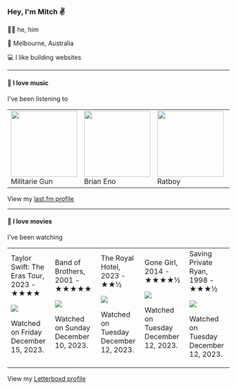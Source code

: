 <article><h3>Hey, I&#x27;m Mitch ✌️</h3><section><p>🙆‍♂️ he, him</p><p>📍 Melbourne, Australia</p><p>💻 I like building websites</p></section><hr/><section><h4>💽 I love music</h4><p>I&#x27;ve been listening to</p><table><tbody><td><img src="https://lastfm.freetls.fastly.net/i/u/174s/087f3a5c66aba7b46e132be12735e1c2.png" height="150px" alt="" role="presentation"/><br/>Militarie Gun</td><td><img src="https://lastfm.freetls.fastly.net/i/u/174s/918055ba2eb81528f93a8924dbab88f8.png" height="150px" alt="" role="presentation"/><br/>Brian Eno</td><td><img src="" height="150px" alt="" role="presentation"/><br/>Ratboy</td><td><img src="https://lastfm.freetls.fastly.net/i/u/174s/be5b9481738cc1b5cfb85ab768f4e629.png" height="150px" alt="" role="presentation"/><br/>Susumu Yokota</td><td><img src="https://lastfm.freetls.fastly.net/i/u/174s/61d3f9f694be5705a3f7d40e54802ce8.png" height="150px" alt="" role="presentation"/><br/>03 Greedo</td></tbody></table><span>View my <a href="https://www.last.fm/user/mylsb">last.fm profile</a></span></section><hr/><section><h4>📼 I love movies</h4><p>I&#x27;ve been watching</p><table><tbody><td>Taylor Swift: The Eras Tour, 2023 - ★★★★<br/><span> <p><img src="https://a.ltrbxd.com/resized/film-poster/1/0/4/6/2/2/7/1046227-taylor-swift-the-eras-tour-0-600-0-900-crop.jpg?v=e9a1d6d57d"/></p> <p>Watched on Friday December 15, 2023.</p> </span></td><td>Band of Brothers, 2001 - ★★★★★<br/><span> <p><img src="https://a.ltrbxd.com/resized/film-poster/2/5/9/0/1/1/259011-band-of-brothers-0-600-0-900-crop.jpg?v=267d271582"/></p> <p>Watched on Sunday December 10, 2023.</p> </span></td><td>The Royal Hotel, 2023 - ★★½<br/><span> <p><img src="https://a.ltrbxd.com/resized/film-poster/8/4/9/7/1/9/849719-the-royal-hotel-0-600-0-900-crop.jpg?v=fbf08b288c"/></p> <p>Watched on Tuesday December 12, 2023.</p> </span></td><td>Gone Girl, 2014 - ★★★★½<br/><span> <p><img src="https://a.ltrbxd.com/resized/film-poster/1/4/9/8/5/7/149857-gone-girl-0-600-0-900-crop.jpg?v=09a7c91f68"/></p> <p>Watched on Tuesday December 12, 2023.</p> </span></td><td>Saving Private Ryan, 1998 - ★★★½<br/><span> <p><img src="https://a.ltrbxd.com/resized/sm/upload/hz/fu/r7/y7/35CMz4t7PuUiQqt5h4u5nbrXZlF-0-600-0-900-crop.jpg?v=3a667509e0"/></p> <p>Watched on Tuesday December 12, 2023.</p> </span></td></tbody></table><span>View my <a href="https://letterboxd.com/myslab/">Letterboxd profile</a></span></section></article>